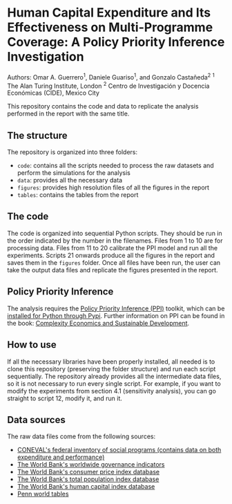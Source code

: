 # Human Capital Expenditure and Its Effectiveness on Multi-Programme Coverage: A Policy Priority Inference Investigation

Authors: Omar A. Guerrero<sup>1</sup>, Daniele Guariso<sup>1</sup>, and Gonzalo Castañeda<sup>2</sup>
<sup>1</sup> The Alan Turing Institute, London
<sup>2</sup> Centro de Investigación y Docencia Económicas (CIDE), Mexico City


This repository contains the code and data to replicate the analysis performed in the report with the same title.

## The structure
The repository is organized into three folders:
- `code`: contains all the scripts needed to process the raw datasets and perform the simulations for the analysis
- `data`: provides all the necessary data
- `figures`: provides high resolution files of all the figures in the report
- `tables`: contains the tables from the report

## The code
The code is organized into sequential Python scripts. They should be run in the order indicated by the number in the filenames.
Files from 1 to 10 are for processing data.
Files from 11 to 20 calibrate the PPI model and run all the experiments.
Scripts 21 onwards produce all the figures in the report and saves them in the `figures` folder.
Once all files have been run, the user can take the output data files and replicate the figures presented in the report.

## Policy Priority Inference
The analysis requires the <a href="https://policypriority.org" target="_blank">Policy Priority Inference (PPI)</a> toolkit, which can be <a href="https://pypi.org/project/policy-priority-inference/" target="_blank">installed for Python through Pypi</a>. Further information on PPI can be found in the book: <a href="https://www.cambridge.org/core/books/complexity-economics-and-sustainable-development/BD6CCB51DF29A5FE3638B3B99C7D0CB1" target="_blank">Complexity Economics and Sustainable Development</a>.

## How to use
If all the necessary libraries have been properly installed, all needed is to clone this repository (preserving the folder structure) and run each script sequentially.
The repository already provides all the intermediate data files, so it is not necessary to run every single script.
For example, if you want to modify the experiments from section 4.1 (sensitivity analysis), you can go straight to script 12, modify it, and run it.

## Data sources
The raw data files come from the following sources:

- <a href="https://www.coneval.org.mx/evaluacion/ipfe/Paginas/default.aspx" target="_blank">CONEVAL's federal inventory of social programs (contains data on both expenditure and performance)</a>
- <a href="https://www.worldbank.org/en/publication/worldwide-governance-indicators" target="_blank">The World Bank's worldwide governance indicators</a>
- <a href="https://prosperitydata360.worldbank.org/en/dataset/IMF+CPI" target="_blank">The World Bank's consumer price index database</a>
- <a href="https://data.worldbank.org/indicator/SP.POP.TOTL" target="_blank">The World Bank's total population index database</a>
- <a href="https://data.worldbank.org/indicator/HD.HCI.OVRL?cid=GGH_e_hcpexternal_en_ext" target="_blank">The World Bank's human capital index database</a>
- <a href="https://www.rug.nl/ggdc/productivity/pwt/?lang=en" target="_blank">Penn world tables</a>


